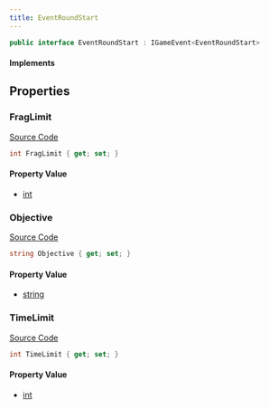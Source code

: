 ```yaml
---
title: EventRoundStart
---
```


```csharp
public interface EventRoundStart : IGameEvent<EventRoundStart>
```

#### Implements

## Properties

### FragLimit

[Source Code](https://github.com/swiftly-solution/swiftlys2/blob/main/managed/src/SwiftlyS2.Generated/GameEvents/Interfaces/EventRoundStart.cs#L30)

```csharp
int FragLimit { get; set; }
```

#### Property Value

- [int](https://learn.microsoft.com/dotnet/api/system.int32)

### Objective

[Source Code](https://github.com/swiftly-solution/swiftlys2/blob/main/managed/src/SwiftlyS2.Generated/GameEvents/Interfaces/EventRoundStart.cs#L37)

```csharp
string Objective { get; set; }
```

#### Property Value

- [string](https://learn.microsoft.com/dotnet/api/system.string)

### TimeLimit

[Source Code](https://github.com/swiftly-solution/swiftlys2/blob/main/managed/src/SwiftlyS2.Generated/GameEvents/Interfaces/EventRoundStart.cs#L23)

```csharp
int TimeLimit { get; set; }
```

#### Property Value

- [int](https://learn.microsoft.com/dotnet/api/system.int32)

